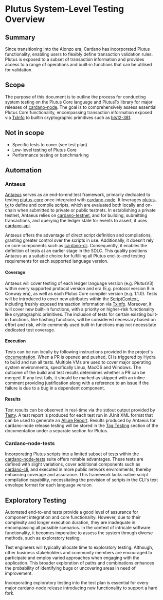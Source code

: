 # Plutus System-Level Testing Overview

## Summary

Since transitioning into the Alonzo era, Cardano has incorporated Plutus functionality, enabling users to flexibly define transaction validation rules. Plutus is exposed to a subset of transaction information and provides access to a range of operations and built-in functions that can be utilised for validation.

## Scope

The purpose of this document is to outline the process for conducting  system testing on the Plutus Core language and PlutusTx library for major releases of [cardano-node](https://github.com/input-output-hk/cardano-node). The goal is to comprehensively assess essential Plutus Core functionality, encompassing transaction information exposed via  [TxInfo](https://input-output-hk.github.io/plutus/master/plutus-ledger-api/html/PlutusLedgerApi-V3-Contexts.html#t:TxInfo) to builtin cryptographic primitives such as [bls12-381](https://github.com/input-output-hk/plutus/pull/5231).

## Not in scope

- Specific tests to cover (see test plan)
- Low-level testing of Plutus Core
- Performance testing or benchmarking

## Automation

### Antaeus

[Antaeus](https://github.com/input-output-hk/antaeus/) serves as an end-to-end test framework, primarily dedicated to testing [plutus-core](https://github.com/input-output-hk/plutus) once integrated with [cardano-node](https://github.com/input-output-hk/cardano-node). It leverages [plutus-tx](https://github.com/input-output-hk/plutus/tree/master/plutus-tx) to define and compile scripts, which are evaluated both locally and on-chain when submitted to private or public testnets. In establishing a private testnet, Antaeus relies on [cardano-testnet](https://github.com/input-output-hk/cardano-node/tree/master/cardano-testnet), and for building, submitting transactions, and querying the ledger state for events to assert, it uses [cardano-api](https://github.com/input-output-hk/cardano-api).

Antaeus offers the advantage of direct script definition and compilations, granting greater control over the scripts in use. Additionally, it doesn’t rely on core components such as [cardano-cli](https://github.com/input-output-hk/cardano-cli). Consequently, it enables the definition of tests at an earlier stage in the SDLC. This quality positions Antaeus as a suitable choice for fulfilling all Plutus end-to-end testing requirements for each supported language version.

#### Coverage

Antaeus will cover testing of each ledger language version (e.g. PlutusV3) within every supported protocol version and era (E.g. protocol version 9 in Conway era), as well as each Plutus Core compiler version (e.g. 1.1.0). Tests will be introduced to cover new attributes within the [ScriptContext](https://input-output-hk.github.io/plutus/master/plutus-ledger-api/html/PlutusLedgerApi-V3.html#t:ScriptContext), including freshly exposed transaction information via [TxInfo](https://input-output-hk.github.io/plutus/master/plutus-ledger-api/html/PlutusLedgerApi-V3-Contexts.html#t:TxInfo). Moreover, it will cover new built-in functions, with a priority on higher-risk functionality like cryptographic primitives. The inclusion of tests for certain existing built-in functions, like hashing functions, will be considered necessary based on effort and risk, while commonly used built-in functions may not necessitate dedicated test coverage.

#### Execution

Tests can be run locally by following instructions provided in the project's [documentation](https://github.com/input-output-hk/antaeus/#how-to-run-on-private-testnet). When a PR is opened and pushed, CI is triggered by Hydra to build and run all tests. Multiple VMs are used to cover major operating system environments, specifically Linux, MacOS and Windows. The outcome of the build and test results determines whether a PR can be merged. If any test fails, it should be marked as skipped with an inline comment providing justification along with a reference to an issue if the failure is due to a bug in a dependent component.

#### Results

Test results can be observed in real-time via the stdout output provided by [Tasty](https://hackage.haskell.org/package/tasty-1.5/docs/Test-Tasty.html). A test report is produced for each test run in JUnit XML format that can be used to generate an [Allure Report](https://github.com/allure-framework/allure2). Results produced by Antaeus for cardano-node release testing will be stored in the [Tag Testing](https://input-output-hk.github.io/cardano-node-tests/test_results/tag_tests.html) section of the documentation under a separate section for Plutus.

### Cardano-node-tests

Incorporating Plutus scripts into a limited subset of tests within the [cardano-node-tests](https://github.com/input-output-hk/cardano-node-tests) suite offers notable advantages. These tests are defined with slight variations, cover additional components such as [cardano-cli](https://github.com/input-output-hk/cardano-cli), and executed in more public network environments, thereby enhancing coverage and assurance. This framework lacks native script compilation capability, necessitating the provision of scripts in the CLI's text envelope format for each language version.

## Exploratory Testing

Automated end-to-end tests provide a good level of assurance for component integration and core functionality. However, due to their complexity and longer execution duration, they are inadequate in encompassing all possible scenarios. In the context of intricate software functionality, it becomes imperative to assess the system through diverse methods, such as exploratory testing.

Test engineers will typically allocate time to exploratory testing. Although, other business stakeholders and community members are encouraged to participate and employ varied approaches when engaging with the application. This broader exploration of paths and combinations enhances the probability of identifying bugs or uncovering areas in need of improvement.

Incorporating exploratory testing into the test plan is essential for every major cardano-node release introducing new functionality to support a hard fork.
